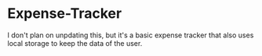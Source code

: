 # Expense-Tracker
I don't plan on unpdating this, but it's a basic expense tracker that also uses local storage to keep the data of the user.
